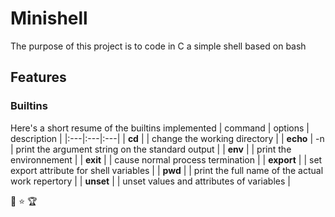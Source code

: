 # Minishell

The purpose of this project is to code in C a simple shell based on bash

## Features
### Builtins
Here's a short resume of the builtins implemented
| command | options | description |
|:---|:---|:---|
| **cd** | | change the working directory |
| **echo** | -n | print the argument string on the standard output |
| **env** | | print the environnement |
| **exit** | | cause normal process termination |
| **export** | | set export attribute for shell variables |
| **pwd** | |  print the full name of the actual work repertory |
| **unset** | | unset values and attributes of variables |

:rocket: :star: :trophy:

